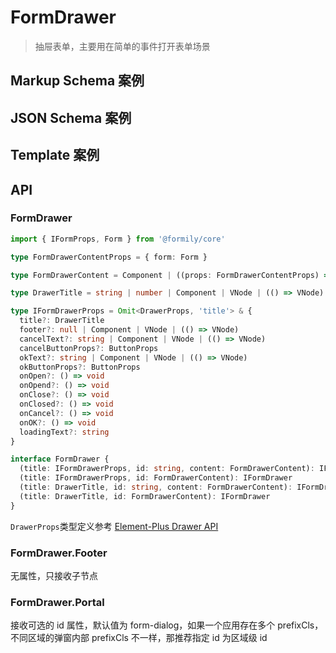 # FormDrawer

> 抽屉表单，主要用在简单的事件打开表单场景

## Markup Schema 案例

<dumi-previewer demoPath="guide/form-drawer/markup-schema" />

## JSON Schema 案例

<dumi-previewer demoPath="guide/form-drawer/json-schema" />

## Template 案例

<dumi-previewer demoPath="guide/form-drawer/template" />

## API

### FormDrawer

```ts pure
import { IFormProps, Form } from '@formily/core'

type FormDrawerContentProps = { form: Form }

type FormDrawerContent = Component | ((props: FormDrawerContentProps) => VNode)

type DrawerTitle = string | number | Component | VNode | (() => VNode)

type IFormDrawerProps = Omit<DrawerProps, 'title'> & {
  title?: DrawerTitle
  footer?: null | Component | VNode | (() => VNode)
  cancelText?: string | Component | VNode | (() => VNode)
  cancelButtonProps?: ButtonProps
  okText?: string | Component | VNode | (() => VNode)
  okButtonProps?: ButtonProps
  onOpen?: () => void
  onOpend?: () => void
  onClose?: () => void
  onClosed?: () => void
  onCancel?: () => void
  onOK?: () => void
  loadingText?: string
}

interface FormDrawer {
  (title: IFormDrawerProps, id: string, content: FormDrawerContent): IFormDrawer
  (title: IFormDrawerProps, id: FormDrawerContent): IFormDrawer
  (title: DrawerTitle, id: string, content: FormDrawerContent): IFormDrawer
  (title: DrawerTitle, id: FormDrawerContent): IFormDrawer
}
```

`DrawerProps`类型定义参考 [Element-Plus Drawer API](https://element-plus.gitee.io/zh-CN/component/drawer.html#drawer-属性)

### FormDrawer.Footer

无属性，只接收子节点

### FormDrawer.Portal

接收可选的 id 属性，默认值为 form-dialog，如果一个应用存在多个 prefixCls，不同区域的弹窗内部 prefixCls 不一样，那推荐指定 id 为区域级 id

